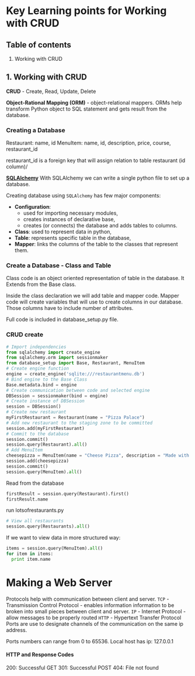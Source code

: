 # Key Learning points for Working with CRUD



## Table of contents

1. Working with CRUD




## 1. Working with CRUD

__CRUD__ - Create, Read, Update, Delete

__Object-Rational Mapping (ORM)__ - object-relational mappers. ORMs help transform Python object to SQL statement and gets result from the  database.

### Creating a Database

Restaurant: name, id
MenuItem: name, id, description, price, course, restaurant_id

restaurant_id is a foreign key that will assign relation to table restaurant (id column)/


[__SQLAlchemy__](http://www.sqlalchemy.org/)
With SQLAlchemy we can write a single python file to set up a database.

Creating database using ```SQLAlchemy``` has few major components:
- __Configuration__:
  - used for importing necessary modules,
  - creates instances of declarative base,
  - creates (or connects) the database and adds tables to columns.
- __Class__: used to represent data in python,
- __Table__: represents specific table in the database,
- __Mapper__: links the columns of the table to the classes that represent them.

### Create a Database - Class and Table

Class code is an object oriented representation  of table in the database. It Extends from the Base class.

Inside the class declaration we will add table and mapper code. Mapper code will create variables that will use to create columns in our database. Those columns have to include number of attributes.

Full code is included in database_setup.py file.

### CRUD create
```python
# Import independencies
from sqlalchemy import create_engine
from sqlalchemy.orm import sessionmaker
from database_setup import Base, Restaurant, MenuItem
# Create engine function
engine = create_engine('sqlite:///restaurantmenu.db')
# Bind engine to the Base Class
Base.metadata.bind = engine
# Create communication between code and selected engine
DBSession = sessionmaker(bind = engine)
# Create instance of DBSession
session = DBSession()
# Create new restaurant
myFirstRestaurant = Restaurant(name = "Pizza Palace")
# Add new restaurant to the staging zone to be committed
session.add(myFirstRestaurant)
# Commit to the database
session.commit()
session.query(Restaurant).all()
# Add MenuItem
cheesepizza = MenuItem(name = "Cheese Pizza", description = "Made with all natural ingridients", course = "Entree", price = "$8.99", restaurant = myFirstRestaurant)
session.add(cheesepizza)
session.commit()
session.query(MenuItem).all()
```

Read from the database

```python
firstResult = session.query(Restaurant).first()
firstResult.name
```

run lotsofrestaurants.py

```Python
# View all restaurants
session.query(Restaurants).all()
```

If we want to view data in more structured way:

```Python
items = session.query(MenuItem).all()
for item in items:
  print item.name
```


# Making a Web Server

Protocols help with communication between client and server.
``TCP`` - Transmission Control Protocol - enables information information to be broken into small pieces between client and server.
``IP`` - Internet Protocol - allow messages to be properly routed
``HTTP`` - Hypertext Transfer Protocol
Ports are use to designate channels of the communication on the same ip address.

Ports numbers can range from 0 to 65536.
Local host has ip: 127.0.0.1

#### HTTP and Response Codes
200: Successful GET
301: Successful POST
404: File not found
